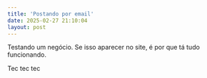 ```yaml
---
title: 'Postando por email'
date: 2025-02-27 21:10:04
layout: post
---
```

Testando um negócio. Se isso aparecer no site, é por que tá tudo funcionando.

Tec tec tec